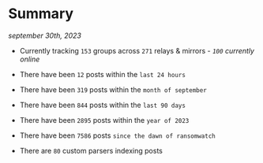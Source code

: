 
# Summary
_september 30th, 2023_

- Currently tracking `153` groups across `271` relays & mirrors - _`100` currently online_

- There have been `12` posts within the `last 24 hours`

- There have been `319` posts within the `month of september`

- There have been `844` posts within the `last 90 days`

- There have been `2895` posts within the `year of 2023`

- There have been `7586` posts `since the dawn of ransomwatch`

- There are `80` custom parsers indexing posts
